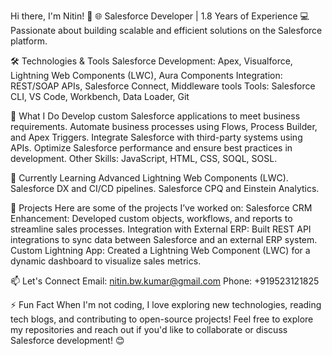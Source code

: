  Hi there, I'm Nitin! 👋
🌐 Salesforce Developer | 1.8 Years of Experience
💻 Passionate about building scalable and efficient solutions on the Salesforce platform.

🛠️ Technologies & Tools
Salesforce Development: Apex, Visualforce, Lightning Web Components (LWC), Aura Components
Integration: REST/SOAP APIs, Salesforce Connect, Middleware tools
Tools: Salesforce CLI, VS Code, Workbench, Data Loader, Git

🚀 What I Do
Develop custom Salesforce applications to meet business requirements.
Automate business processes using Flows, Process Builder, and Apex Triggers.
Integrate Salesforce with third-party systems using APIs.
Optimize Salesforce performance and ensure best practices in development.
Other Skills: JavaScript, HTML, CSS, SOQL, SOSL.

🌱 Currently Learning
Advanced Lightning Web Components (LWC).
Salesforce DX and CI/CD pipelines.
Salesforce CPQ and Einstein Analytics.

📂 Projects
Here are some of the projects I’ve worked on:
Salesforce CRM Enhancement: Developed custom objects, workflows, and reports to streamline sales processes.
Integration with External ERP: Built REST API integrations to sync data between Salesforce and an external ERP system.
Custom Lightning App: Created a Lightning Web Component (LWC) for a dynamic dashboard to visualize sales metrics.

📫 Let's Connect
Email: nitin.bw.kumar@gmail.com
Phone: +919523121825

⚡ Fun Fact
When I'm not coding, I love exploring new technologies, reading tech blogs, and contributing to open-source projects!
Feel free to explore my repositories and reach out if you'd like to collaborate or discuss Salesforce development! 😊


